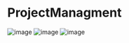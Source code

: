 # ProjectManagment
![image](https://github.com/azizktata/ProjectManagment/assets/65952489/e6a97e0a-8978-483f-a336-fe22a936f429)
![image](https://github.com/azizktata/ProjectManagment/assets/65952489/649b3a30-12b4-46ef-88d4-06418857ef2d)
![image](https://github.com/azizktata/ProjectManagment/assets/65952489/581e4a0b-efcd-490e-bd98-0e23bb3fd882)
